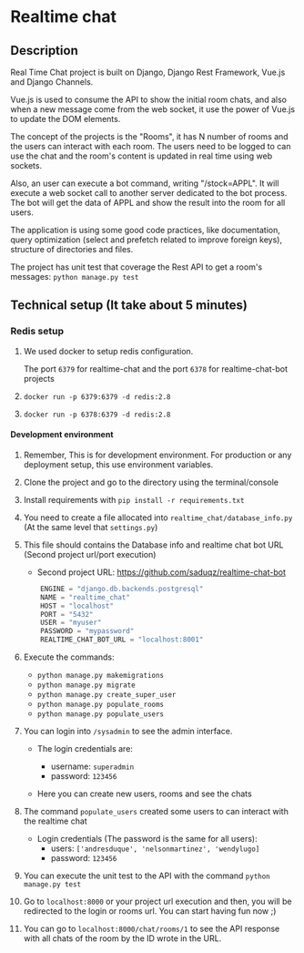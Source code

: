 # Realtime chat


## Description
Real Time Chat project is built on Django, Django Rest Framework, Vue.js and Django Channels.

Vue.js is used to consume the API to show the initial room chats, and also when a new message
come from the web socket, it use the power of Vue.js to update the DOM elements. 

The concept of the projects is the "Rooms", it has N number of rooms and the users can
interact with each room. The users need to be logged to can use the chat and the room's 
content is updated in real time using web sockets.

Also, an user can execute a bot command, writing "/stock=APPL". It will execute a web socket
call to another server dedicated to the bot process. The bot will get the data of 
APPL and show the result into the room for all users.

The application is using some good code practices, like documentation, query optimization
(select and prefetch related to improve foreign keys), structure of directories and files.

The project has unit test that coverage the Rest API to get a room's messages: 
`python manage.py test`


## Technical setup (It take about 5 minutes)


### Redis setup

1. We used docker to setup redis configuration.

    The port `6379` for realtime-chat and the port `6378` for 
    realtime-chat-bot projects

1. `docker run -p 6379:6379 -d redis:2.8`

1. `docker run -p 6378:6379 -d redis:2.8`

#### Development environment

1. Remember, This is for development environment. For production or any deployment setup,
this use environment variables.

1. Clone the project and go to the directory using the terminal/console

1. Install requirements with `pip install -r requirements.txt`

1. You need to create a file allocated into `realtime_chat/database_info.py` 
(At the same level that `settings.py`)

1. This file should contains the Database info and realtime chat bot URL (Second project
url/port execution)

    - Second project URL: https://github.com/saduqz/realtime-chat-bot
    
    ```python
        ENGINE = "django.db.backends.postgresql"
        NAME = "realtime_chat"
        HOST = "localhost"
        PORT = "5432"
        USER = "myuser"
        PASSWORD = "mypassword"
        REALTIME_CHAT_BOT_URL = "localhost:8001"
    ```    

1. Execute the commands:
     - `python manage.py makemigrations`
     - `python manage.py migrate`
     - `python manage.py create_super_user`
     - `python manage.py populate_rooms`
     - `python manage.py populate_users`
     
1. You can login into `/sysadmin` to see the admin interface.

    - The login credentials are:
        - username: `superadmin`
        - password: `123456`
        
    - Here you can create new users, rooms and see the chats
        
1. The command `populate_users` created some users to can interact with the realtime chat

    - Login credentials (The password is the same for all users):
        - users: `['andresduque', 'nelsonmartinez', 'wendylugo]`
        - password: `123456`
        
1. You can execute the unit test to the API with the command `python manage.py test`        
        
1. Go to `localhost:8000` or your project url execution and then, you will be redirected
to the login or rooms url. You can start having fun now ;)

1. You can go to `localhost:8000/chat/rooms/1` to see the API response 
with all chats of the room by the ID wrote in the URL.
